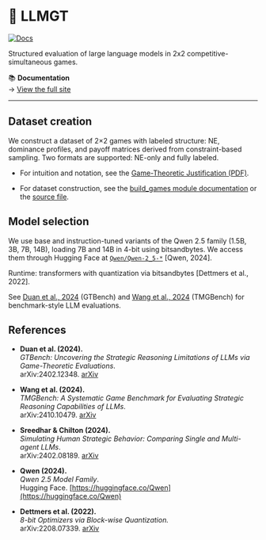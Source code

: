 # 🧠 LLMGT

[![Docs](https://img.shields.io/badge/docs-live-blue?style=flat-square)](https://avgjoe-cpu.github.io/LLMGT/)

Structured evaluation of large language models in 2x2 competitive-simultaneous games.


📚 **Documentation**  
→ [View the full site](https://avgjoe-cpu.github.io/LLMGT/)

--- 

## Dataset creation

We construct a dataset of 2×2 games with labeled structure: NE, dominance profiles, and payoff matrices derived from constraint-based sampling.
Two formats are supported: NE-only and fully labeled.

- For intuition and notation, see the [Game-Theoretic Justification (PDF)](https://avgjoe-cpu.github.io/LLMGT/games_intuition.pdf).

- For dataset construction, see the [build_games module documentation](https://avgjoe-cpu.github.io/LLMGT/game_build/)
or the [source file](src/llmgt/data/build_games.py).

## Model selection 

We use base and instruction-tuned variants of the Qwen 2.5 family (1.5B, 3B, 7B, 14B), loading 7B and 14B in 4-bit using bitsandbytes. 
We access them through Hugging Face at [`Qwen/Qwen-2_5-*`](https://huggingface.co/Qwen) [Qwen, 2024].

Runtime: transformers with quantization via bitsandbytes [Dettmers et al., 2022].





See [Duan et al., 2024](#-references) (GTBench) and [Wang et al., 2024](#-references) (TMGBench) for benchmark-style LLM evaluations.



## References
- **Duan et al. (2024).**  
  *GTBench: Uncovering the Strategic Reasoning Limitations of LLMs via Game-Theoretic Evaluations*.  
  arXiv:2402.12348. [arXiv](https://arxiv.org/abs/2402.12348)

- **Wang et al. (2024).**  
  *TMGBench: A Systematic Game Benchmark for Evaluating Strategic Reasoning Capabilities of LLMs*.  
  arXiv:2410.10479. [arXiv](https://arxiv.org/abs/2410.10479)

- **Sreedhar & Chilton (2024).**  
  *Simulating Human Strategic Behavior: Comparing Single and Multi-agent LLMs*.  
  arXiv:2402.08189. [arXiv](https://arxiv.org/abs/2402.08189)

- **Qwen (2024).**  
  *Qwen 2.5 Model Family*.  
  Hugging Face. [https://huggingface.co/Qwen](https://huggingface.co/Qwen)

- **Dettmers et al. (2022).**  
  *8-bit Optimizers via Block-wise Quantization.*  
  arXiv:2208.07339. [arXiv](https://arxiv.org/abs/2208.07339)

